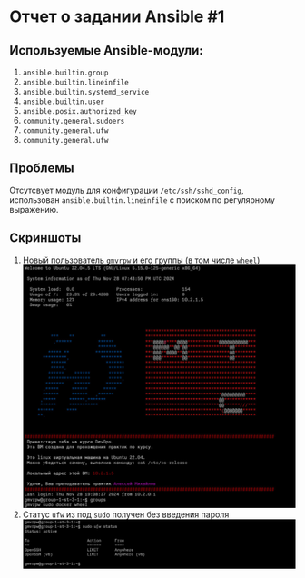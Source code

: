 # Отчет о задании Ansible #1

## Используемые Ansible-модули:
1. `ansible.builtin.group`
2. `ansible.builtin.lineinfile`
3. `ansible.builtin.systemd_service`
4. `ansible.builtin.user`
5. `ansible.posix.authorized_key`
6. `community.general.sudoers`
7. `community.general.ufw`
8. `community.general.ufw`

## Проблемы
Отсутсвует модуль для конфигурации `/etc/ssh/sshd_config`, использован `ansible.builtin.lineinfile` с поиском
по регулярному выражению.

## Скриншоты
1. Новый пользователь `gmvrpw` и его группы (в том числе `wheel`)
![Новый пользователь и его группы](./assets/user_exists.jpg "Новый пользователь и его группы")
2. Статус `ufw` из под `sudo` получен без введения пароля
![Получение статуса ufw без пароля](./assets/no_password_ufw_status.jpg "Получение статуса ufw без пароля")
